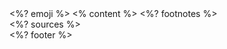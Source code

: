 <grid class="slide-grid">

<grid class="emoji">
<%? emoji %>
</grid>

<grid class="content">
<% content %>
</grid>

<grid class="footer">
<%? footnotes %>
<div class="sources"><%? sources %></div>
<div class="footer-info"><%? footer %></div>
</grid>

</grid>
